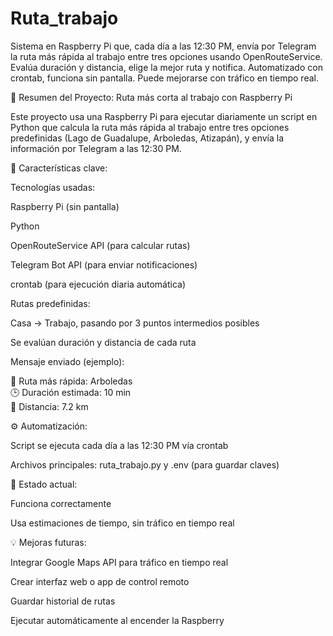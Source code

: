 # Ruta_trabajo
Sistema en Raspberry Pi que, cada día a las 12:30 PM, envía por Telegram la ruta más rápida al trabajo entre tres opciones usando OpenRouteService. Evalúa duración y distancia, elige la mejor ruta y notifica. Automatizado con crontab, funciona sin pantalla. Puede mejorarse con tráfico en tiempo real.

🧠 Resumen del Proyecto: Ruta más corta al trabajo con Raspberry Pi

Este proyecto usa una Raspberry Pi para ejecutar diariamente un script en Python que calcula la ruta más rápida al trabajo entre tres opciones predefinidas (Lago de Guadalupe, Arboledas, Atizapán), y envía la información por Telegram a las 12:30 PM.

🧩 Características clave:

Tecnologías usadas:

Raspberry Pi (sin pantalla)

Python

OpenRouteService API (para calcular rutas)

Telegram Bot API (para enviar notificaciones)

crontab (para ejecución diaria automática)

Rutas predefinidas:

Casa → Trabajo, pasando por 3 puntos intermedios posibles

Se evalúan duración y distancia de cada ruta

Mensaje enviado (ejemplo):

🚗 Ruta más rápida: Arboledas  
🕒 Duración estimada: 10 min  
📏 Distancia: 7.2 km

⚙️ Automatización:

Script se ejecuta cada día a las 12:30 PM vía crontab

Archivos principales: ruta_trabajo.py y .env (para guardar claves)

🔧 Estado actual:

Funciona correctamente

Usa estimaciones de tiempo, sin tráfico en tiempo real

💡 Mejoras futuras:

Integrar Google Maps API para tráfico en tiempo real

Crear interfaz web o app de control remoto

Guardar historial de rutas

Ejecutar automáticamente al encender la Raspberry
